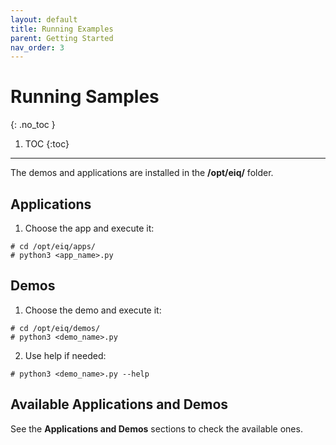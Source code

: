 ```yaml
---
layout: default
title: Running Examples
parent: Getting Started
nav_order: 3
---
```


# Running Samples
{: .no_toc }

1. TOC
{:toc}
---

The demos and applications are installed in the **/opt/eiq/** folder.

## Applications
1. Choose the app and execute it:
```console
# cd /opt/eiq/apps/
# python3 <app_name>.py
```

## Demos

1. Choose the demo and execute it:
```console
# cd /opt/eiq/demos/
# python3 <demo_name>.py
```

2. Use help if needed:
```console
# python3 <demo_name>.py --help
```

## Available Applications and Demos

See the **Applications and Demos** sections to check the available ones.
